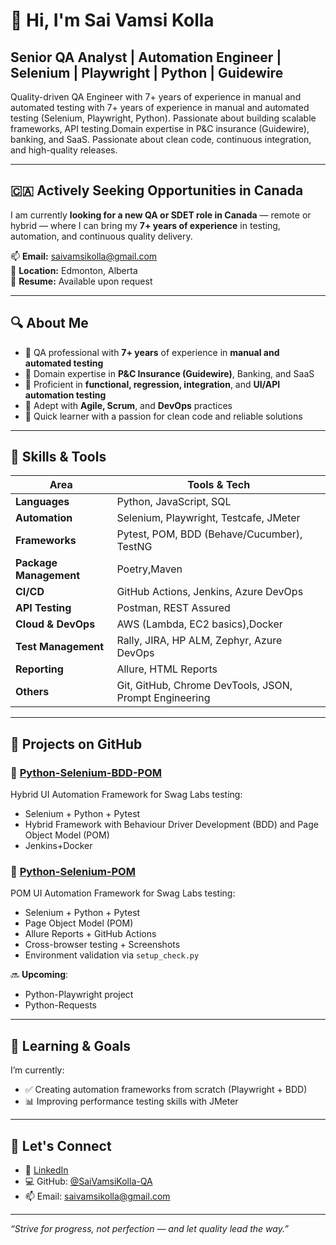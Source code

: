 # 👋 Hi, I'm Sai Vamsi Kolla
Senior QA Analyst | Automation Engineer | Selenium | Playwright | Python | Guidewire 
---

Quality-driven QA Engineer with 7+ years of experience in manual and automated testing with 7+ years of experience in manual and automated testing (Selenium, Playwright, Python). Passionate about building scalable frameworks, API testing.Domain expertise in P&C insurance (Guidewire), banking, and SaaS. Passionate about clean code, continuous integration, and high-quality releases.

---

## 🇨🇦 Actively Seeking Opportunities in Canada

I am currently **looking for a new QA or SDET role in Canada** — remote or hybrid — where I can bring my **7+ years of experience** in testing, automation, and continuous quality delivery.

📫 **Email:** saivamsikolla@gmail.com  
📍 **Location:** Edmonton, Alberta  
📝 **Resume:** Available upon request

---

## 🔍 About Me

- 🧪 QA professional with **7+ years** of experience in **manual and automated testing**
- 🏢 Domain expertise in **P&C Insurance (Guidewire)**, Banking, and SaaS
- 🧰 Proficient in **functional, regression, integration**, and **UI/API automation testing**
- 🚀 Adept with **Agile, Scrum**, and **DevOps** practices
- 🧠 Quick learner with a passion for clean code and reliable solutions

---

## 🧰 Skills & Tools

| Area               | Tools & Tech                                                                   |
|----------------------|------------------------------------------------------------------------------|
| **Languages**        | Python, JavaScript, SQL                                                      |
| **Automation**       | Selenium, Playwright, Testcafe, JMeter                                       |
| **Frameworks**       | Pytest, POM, BDD (Behave/Cucumber), TestNG                                   |
|**Package Management**| Poetry,Maven                                                                 |
| **CI/CD**            | GitHub Actions, Jenkins, Azure DevOps                                        |
| **API Testing**      | Postman, REST Assured                                                        |
| **Cloud & DevOps**   | AWS (Lambda, EC2 basics),Docker                                              |
| **Test Management**  | Rally, JIRA, HP ALM, Zephyr, Azure DevOps                                    |
| **Reporting**        | Allure, HTML Reports                                                         |
| **Others**           | Git, GitHub, Chrome DevTools, JSON, Prompt Engineering                       |

---

## 🚧 Projects on GitHub

### 🧪 [Python-Selenium-BDD-POM](https://github.com/SaiVamsiKolla-QA/Python-Selenium-BDD-POM)
Hybrid UI Automation Framework for Swag Labs testing:
- Selenium + Python + Pytest
- Hybrid Framework with Behaviour Driver Development (BDD) and Page Object Model (POM)
- Jenkins+Docker


### 🧪 [Python-Selenium-POM](https://github.com/SaiVamsiKolla-QA/Python-Selenium-POM)
POM UI Automation Framework for Swag Labs testing:
- Selenium + Python + Pytest
- Page Object Model (POM)
- Allure Reports + GitHub Actions
- Cross-browser testing + Screenshots
- Environment validation via `setup_check.py`

🔜 **Upcoming**:
- Python-Playwright project 
- Python-Requests
---

## 🎯 Learning & Goals

I’m currently:
- ✅ Creating automation frameworks from scratch (Playwright + BDD)
- 📊 Improving performance testing skills with JMeter

---

## 🤝 Let's Connect

- 💼 [LinkedIn](https://www.linkedin.com/in/saivamsi-kolla/)
- 💻 GitHub: [@SaiVamsiKolla-QA](https://github.com/SaiVamsiKolla-QA)
- 📫 Email: saivamsikolla@gmail.com

---

_“Strive for progress, not perfection — and let quality lead the way.”_
